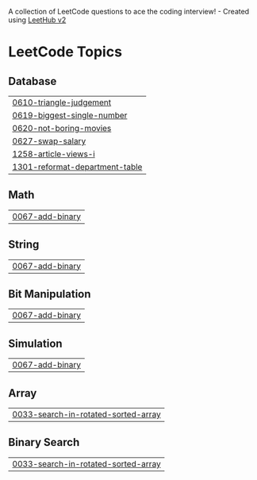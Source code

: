 A collection of LeetCode questions to ace the coding interview! - Created using [LeetHub v2](https://github.com/arunbhardwaj/LeetHub-2.0)
<!---LeetCode Topics Start-->
# LeetCode Topics
## Database
|  |
| ------- |
| [0610-triangle-judgement](https://github.com/Pandiselvam400/LeetCode/tree/master/0610-triangle-judgement) |
| [0619-biggest-single-number](https://github.com/Pandiselvam400/LeetCode/tree/master/0619-biggest-single-number) |
| [0620-not-boring-movies](https://github.com/Pandiselvam400/LeetCode/tree/master/0620-not-boring-movies) |
| [0627-swap-salary](https://github.com/Pandiselvam400/LeetCode/tree/master/0627-swap-salary) |
| [1258-article-views-i](https://github.com/Pandiselvam400/LeetCode/tree/master/1258-article-views-i) |
| [1301-reformat-department-table](https://github.com/Pandiselvam400/LeetCode/tree/master/1301-reformat-department-table) |
## Math
|  |
| ------- |
| [0067-add-binary](https://github.com/Pandiselvam400/LeetCode/tree/master/0067-add-binary) |
## String
|  |
| ------- |
| [0067-add-binary](https://github.com/Pandiselvam400/LeetCode/tree/master/0067-add-binary) |
## Bit Manipulation
|  |
| ------- |
| [0067-add-binary](https://github.com/Pandiselvam400/LeetCode/tree/master/0067-add-binary) |
## Simulation
|  |
| ------- |
| [0067-add-binary](https://github.com/Pandiselvam400/LeetCode/tree/master/0067-add-binary) |
## Array
|  |
| ------- |
| [0033-search-in-rotated-sorted-array](https://github.com/Pandiselvam400/LeetCode/tree/master/0033-search-in-rotated-sorted-array) |
## Binary Search
|  |
| ------- |
| [0033-search-in-rotated-sorted-array](https://github.com/Pandiselvam400/LeetCode/tree/master/0033-search-in-rotated-sorted-array) |
<!---LeetCode Topics End-->